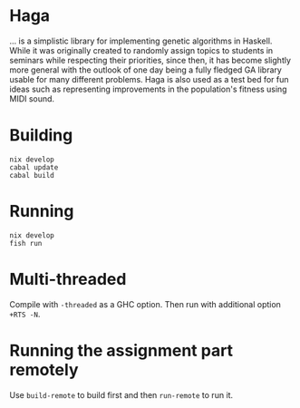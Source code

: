 # Haga

… is a simplistic library for implementing genetic algorithms in Haskell. While
it was originally created to randomly assign topics to students in seminars
while respecting their priorities, since then, it has become slightly more
general with the outlook of one day being a fully fledged GA library usable for
many different problems. Haga is also used as a test bed for fun ideas such as
representing improvements in the population's fitness using MIDI sound.


# Building


```
nix develop
cabal update
cabal build
```


# Running


```
nix develop
fish run
```


# Multi-threaded


Compile with `-threaded` as a GHC option. Then run with additional option `+RTS
-N`.


# Running the assignment part remotely


Use `build-remote` to build first and then `run-remote` to run it.
